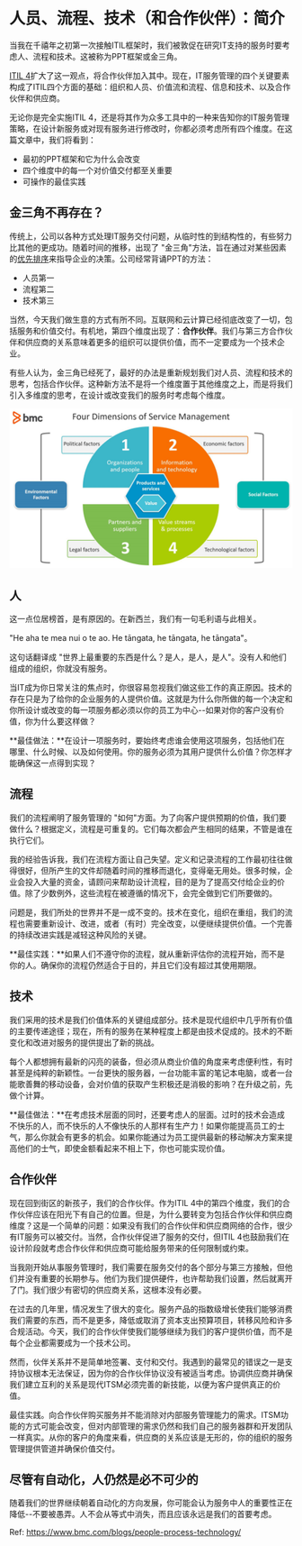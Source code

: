 # 人员、流程、技术（和合作伙伴）：简介

当我在千禧年之初第一次接触ITIL框架时，我们被敦促在研究IT支持的服务时要考虑人、流程和技术。这被称为PPT框架或金三角。

[ITIL 4](https://www.bmc.com/blogs/itil-4/)扩大了这一观点，将合作伙伴加入其中。现在，IT服务管理的四个关键要素构成了ITIL四个方面的基础：组织和人员、价值流和流程、信息和技术、以及合作伙伴和供应商。

无论你是完全实施ITIL 4，还是将其作为众多工具中的一种来告知你的IT服务管理策略，在设计新服务或对现有服务进行修改时，你都必须考虑所有四个维度。在这篇文章中，我们将看到：

- 最初的PPT框架和它为什么会改变
- 四个维度中的每一个对价值交付都至关重要
- 可操作的最佳实践

## 金三角不再存在？

传统上，公司以各种方式处理IT服务交付问题，从临时性的到结构性的，有些努力比其他的更成功。随着时间的推移，出现了 "金三角"方法，旨在通过对某些因素的[优先排序](https://www.smartsheet.com/content/people-process-technology)来指导企业的决策。公司经常背诵PPT的方法：

- 人员第一
- 流程第二
- 技术第三

当然，今天我们做生意的方式有所不同。互联网和云计算已经彻底改变了一切，包括服务和价值交付。有机地，第四个维度出现了：**合作伙伴**。我们与第三方合作伙伴和供应商的关系意味着更多的组织可以提供价值，而不一定要成为一个技术企业。

有些人认为，金三角已经死了，最好的办法是重新规划我们对人员、流程和技术的思考，包括合作伙伴。这种新方法不是将一个维度置于其他维度之上，而是将我们引入多维度的思考，在设计或改变我们的服务时考虑每个维度。

![img](four-dimention-of-service-management.jpg.optimal.jpg)

## 人

这一点位居榜首，是有原因的。在新西兰，我们有一句毛利语与此相关。

"He aha te mea nui o te ao. He tāngata, he tāngata, he tāngata"。

这句话翻译成 "世界上最重要的东西是什么？是人，是人，是人"。没有人和他们组成的组织，你就没有服务。

当IT成为你日常关注的焦点时，你很容易忽视我们做这些工作的真正原因。技术的存在只是为了给你的企业服务的人提供价值。这就是为什么你所做的每一个决定和你所设计或改变的每一项服务都必须以你的员工为中心--如果对你的客户没有价值，你为什么要这样做？

**最佳做法：**在设计一项服务时，要始终考虑谁会使用这项服务，包括他们在哪里、什么时候、以及如何使用。你的服务必须为其用户提供什么价值？你怎样才能确保这一点得到实现？

## 流程

我们的流程阐明了服务管理的 "如何"方面。为了向客户提供预期的价值，我们要做什么？根据定义，流程是可重复的。它们每次都会产生相同的结果，不管是谁在执行它们。

我的经验告诉我，我们在流程方面让自己失望。定义和记录流程的工作最初往往做得很好，但所产生的文件却随着时间的推移而退化，变得毫无用处。很多时候，企业会投入大量的资金，请顾问来帮助设计流程，目的是为了提高交付给企业的价值。除了少数例外，这些流程在被遵循的情况下，会完全做到它们所要做的。

问题是，我们所处的世界并不是一成不变的。技术在变化，组织在重组，我们的流程也需要重新设计、改进，或者（有时）完全改变，以便继续提供价值。一个完善的持续改进实践是减轻这种风险的关键。

**最佳实践：**如果人们不遵守你的流程，就从重新评估你的流程开始，而不是你的人。确保你的流程仍然适合于目的，并且它们没有超过其使用期限。

## 技术

我们采用的技术是我们价值体系的关键组成部分。技术是现代组织中几乎所有价值的主要传递途径；现在，所有的服务在某种程度上都是由技术促成的。技术的不断变化和改进对服务的提供提出了新的挑战。

每个人都想拥有最新的闪亮的装备，但必须从商业价值的角度来考虑便利性，有时甚至是纯粹的新颖性。一台更快的服务器，一台功能丰富的笔记本电脑，或者一台能歌善舞的移动设备，会对价值的获取产生积极还是消极的影响？在升级之前，先做个计算。

**最佳做法：**在考虑技术层面的同时，还要考虑人的层面。过时的技术会造成不快乐的人，而不快乐的人不像快乐的人那样有生产力！如果你能提高员工的士气，那么你就会有更多的机会。如果你能通过为员工提供最新的移动解决方案来提高他们的士气，即使金额看起来不相上下，你也可能实现价值。

## 合作伙伴

现在回到街区的新孩子，我们的合作伙伴。作为ITIL 4中的第四个维度，我们的合作伙伴应该在阳光下有自己的位置。但是，为什么要转变为包括合作伙伴和供应商维度？这是一个简单的问题：如果没有我们的合作伙伴和供应商网络的合作，很少有IT服务可以被交付。当然，合作伙伴促进了服务的交付，但ITIL 4也鼓励我们在设计阶段就考虑合作伙伴和供应商可能给服务带来的任何限制或约束。

当我刚开始从事服务管理时，我们需要在服务交付的各个部分与第三方接触，但他们并没有重要的长期参与。他们为我们提供硬件，也许帮助我们设置，然后就离开了门。我们很少有密切的供应商关系，这根本没有必要。

在过去的几年里，情况发生了很大的变化。服务产品的指数级增长使我们能够消费我们需要的东西，而不是更多，降低或取消了资本支出预算项目，转移风险和许多合规活动。今天，我们的合作伙伴使我们能够继续为我们的客户提供价值，而不是每个企业都需要成为一个技术公司。

然而，伙伴关系并不是简单地签署、支付和交付。我遇到的最常见的错误之一是支持协议根本无法保证，因为你的合作伙伴协议没有被适当考虑。协调供应商并确保我们建立互利的关系是现代ITSM必须完善的新技能，以便为客户提供真正的价值。

最佳实践。向合作伙伴购买服务并不能消除对内部服务管理能力的需求。ITSM功能的方式可能会改变，但对内部管理的需求仍然和我们自己的服务器群和开发团队一样真实。从你的客户的角度来看，供应商的关系应该是无形的，你的组织的服务管理提供管道并确保价值交付。

## 尽管有自动化，人仍然是必不可少的

随着我们的世界继续朝着自动化的方向发展，你可能会认为服务中人的重要性正在降低--不要被愚弄。人不会从等式中消失，而且应该永远是我们的首要考虑。

Ref: https://www.bmc.com/blogs/people-process-technology/

